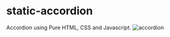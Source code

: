 # static-accordion
Accordion using Pure HTML, CSS and Javascript.
![accordion](https://github.com/mehar0ali/static-accordion/assets/108994001/6d67b32a-a2bc-449e-87a2-73407429d34c)
